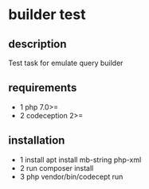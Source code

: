 # builder test

## description
Test task for emulate query builder

## requirements
* 1 php 7.0>=
* 2 codeception 2>=

## installation
* 1 install apt install mb-string php-xml
* 2 run composer install
* 3 php vendor/bin/codecept run
